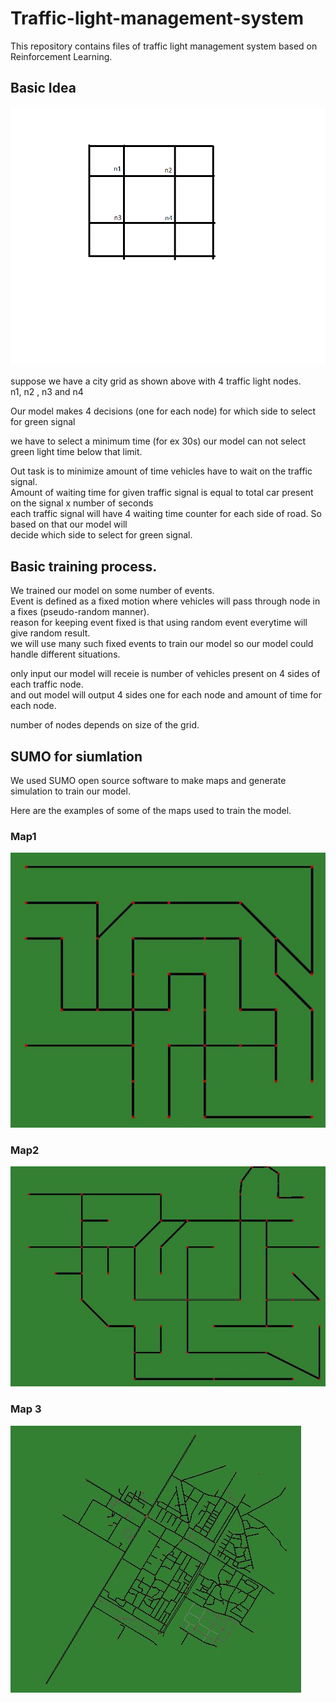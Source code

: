 # Traffic-light-management-system
This repository contains files of traffic light management system based on Reinforcement Learning.

## Basic Idea 

![sample](documentation/samplecity1.png)

suppose we have a city grid as shown above with 4 traffic light nodes.<br/>
n1, n2 , n3 and n4

Our model makes 4 decisions (one for each node)  for which side to select for green signal<br/>

we have to select a minimum time (for ex 30s) our model can not select green light time below that limit.

Out task is to minimize amount of time vehicles have to wait on the traffic signal.<br/>
Amount of waiting time for given traffic signal is equal to total car present on the signal x number of seconds<br/>
each traffic signal will have 4 waiting time counter for each side of road. So based on that our model will<br/>
decide which side to select for green signal.

## Basic training process.

We trained our model on some number of events.<br/>
Event is defined as a fixed motion where vehicles will pass through node in a fixes (pseudo-random manner).<br/>
reason for keeping event fixed is that using random event everytime will give random result.<br/>
we will use many such fixed events to train our model so our model could handle different situations.

only input our model will receie is number of vehicles present on 4 sides of each traffic node.<br/>
and out model will output 4 sides one for each node and amount of time for each node.

number of nodes depends on size of the grid.

## SUMO for siumlation

We used SUMO open source software to make maps and generate simulation to train our model.

Here are the examples of some of the maps used to train the model.

### Map1 
![map1](maps_images/city2.JPG)

### Map2
![map2](maps_images/city3.JPG)

### Map 3
![map3](maps_images/citymap.JPG)


